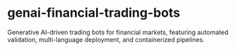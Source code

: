 # genai-financial-trading-bots
Generative AI-driven trading bots for financial markets, featuring automated validation, multi-language deployment, and containerized pipelines.

